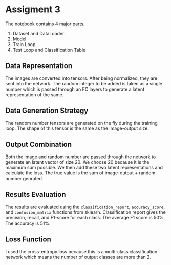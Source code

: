 # Assigment 3


The notebook contains 4 major parts. 

1. Dataset and DataLoader
2. Model
3. Train Loop 
4. Test Loop and Classification Table


## Data Representation

The images are converted into tensors. After being normalized, they are sent into the network. The random integer to be added is taken as a single number which is passed through an FC layers to generate a latent representation of the same. 


## Data Generation Strategy

The random number tensors are generated on the fly during the training loop. The shape of this tensor is the same as the image-output size.


## Output Combination

Both the image and random number are passed through the network to generate an latent vector of size 20. We choose 20 because it is the maximum sum possible. We then add these two latent representations and calculate the loss. The true value is the sum of image-output + random number genrated. 


## Results Evaluation

The results are evaluated using the `classification_report`, `accuracy_score`, and `confusion_matrix` functions from sklearn. Classification report gives the precision, recall, and F1-score for each class. The average F1 score is 50%. The accuracy is 51%.

## Loss Function

I used the cross-entropy loss because this is a multi-class classification network which means the number of output classes are more than 2. 
